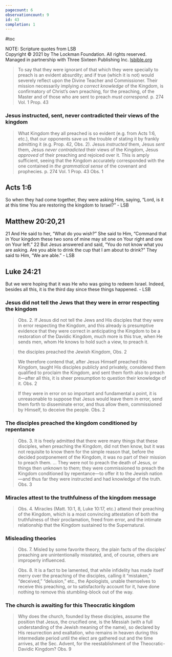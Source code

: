 ```yaml
---
pagecount: 6
observationcount: 9
id: 43
completion: 1
---
```

#toc

NOTE: Scripture quotes from LSB  
Copyright © 2021 by The Lockman Foundation. All rights reserved.  
Managed in partnership with Three Sixteen Publishing Inc. [lsbible.org](https://www.lsbible.org/)

>To say that they were ignorant of that which they were specially to preach is an evident absurdity; and if true (which it is not) would severely reflect upon the Divine Teacher and Commissioner. Their mission necessarily implying *a correct knowledge* of the Kingdom, is confirmatory of Christ’s own preaching, for the preaching, of the Master and of those who are sent to preach *must correspond*.
>p. 274 Vol. 1 Prop. 43

### Jesus instructed, sent, never contradicted their views of the kingdom

>What Kingdom they all preached is so evident (e.g. from Acts 1:6, etc.), that our opponents save us the trouble of stating it by frankly admitting it (e.g. Prop. 42, Obs. 2). Jesus *instructed* them, Jesus *sent* them, Jesus *never contradicted* their views of the Kingdom, Jesus *approved* of their preaching and rejoiced over it. This is amply sufficient, seeing that the Kingdom accurately corresponded with the one contained in *the grammatical sense* of the covenant and prophecies.
> p. 274 Vol. 1 Prop. 43 Obs. 1

## Acts 1:6
So when they had come together, they were asking Him, saying, “Lord, is it at this time You are restoring the kingdom to Israel?” - LSB

## Matthew 20:20,21
21 And He said to her, “What do you wish?” She said to Him, “Command that in Your kingdom these two sons of mine may sit one on Your right and one on Your left.” 22 But Jesus answered and said, “You do not know what you are asking. Are you able to drink the cup that I am about to drink?” They said to Him, “We are able.” - LSB

## Luke 24:21
But we were hoping that it was He who was going to redeem Israel. Indeed, besides all this, it is the third day since these things happened. - LSB

### Jesus did not tell the Jews that they were in error respecting the kingdom
>Obs. 2. If Jesus did not tell the Jews and His disciples that they were in error respecting the Kingdom, and this already is presumptive evidence that they were correct in anticipating the Kingdom to be a restoration of the Davidic Kingdom, much more is this true, when He sends men, whom He knows to hold such a view, to preach it.

>the disciples preached the Jewish Kingdom,
>Obs. 2

>We therefore contend that, after Jesus Himself preached this Kingdom, taught His disciples publicly and privately, considered them qualified to proclaim the Kingdom, and sent them forth also to preach it—after all this, it is sheer presumption to question their knowledge of it.
>Obs. 2

>If they were in error on so important and fundamental a point, it is unreasonable to suppose that Jesus would leave them in error, send them forth to disseminate error, and thus allow them, commissioned by Himself, to deceive the people.
>Obs. 2
### The disciples preached the kingdom conditioned by repentance
>Obs. 3. It is freely admitted that there were many things that these disciples, when preaching the Kingdom, did not then know, but it was not requisite to know them for the simple reason that, before the decided postponement of the Kingdom, it was no part of their mission to preach them.
>...
>They were not to preach the death of Jesus, or things then unknown to them; they were commissioned to preach the Kingdom conditioned by repentance—to offer it to the Jewish nation—and thus far they were instructed and had knowledge of the truth.
>Obs. 3
### Miracles attest to the truthfulness of the kingdom message
>Obs. 4. Miracles (Matt. 10:1, 8, Luke 10:17, etc.) attend their preaching of the Kingdom, which is a most convincing attestation of both the truthfulness of their proclamation, freed from error, and the intimate relationship that the Kingdom sustained to the Supernatural.
### Misleading theories
>Obs. 7. Misled by some favorite theory, the plain facts of the disciples’ preaching are unintentionally misstated, and, of course, others are improperly influenced.

>Obs. 8. It is a fact to be lamented, that while infidelity has made itself merry over the preaching of the disciples, calling it “mistaken,” “deceived,” “delusion,” etc., the Apologists, unable themselves to receive this preaching, or to satisfactorily account for it, have done nothing to remove this stumbling-block out of the way.
### The church is awaiting for this Theocratic kingdom
>Why does the church, founded by these disciples, assume the position that Jesus, the crucified one, is the Messiah (with a full understanding of the Jewish meaning of the name), so declared by His resurrection and exaltation, who remains in heaven during this intermediate period until the elect are gathered out and the time arrives, at the Sec. Advent, for the reestablishment of the Theocratic-Davidic Kingdom?
>Obs. 9